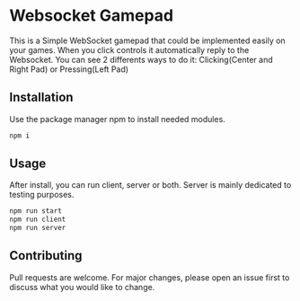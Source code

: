# Websocket Gamepad
This is a Simple WebSocket gamepad that could be implemented easily on your games.
When you click controls it automatically reply to the Websocket.
You can see 2 differents ways to do it: Clicking(Center and Right Pad) or Pressing(Left Pad)

## Installation
Use the package manager npm to install needed modules.
```bash
npm i
```

## Usage
After install, you can run client, server or both. 
Server is mainly dedicated to testing purposes.
```bash
npm run start
npm run client
npm run server
```

## Contributing
Pull requests are welcome. For major changes, please open an issue first to discuss what you would like to change.